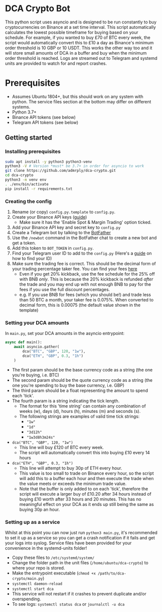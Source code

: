 # DCA Crypto Bot
This python script uses asyncio and is designed to be run constantly to buy cryptocurrencies on Binance at a set time interval.
This script automatically calculates the lowest possible timeframe for buying based on your schedule. For example, if you wanted to buy £70 of BTC every week, the script would automatically convert this to £10 a day as Binance's minimum order threshold is 10 GBP or 10 USDT. This works the other way too and it will store small amounts of DCA in a buffer and buy when the minimum order threshold is reached.
Logs are streamed out to Telegram and systemd units are provided to watch for and report crashes.

# Prerequisites
- Assumes Ubuntu 1804+, but this should work on any system with python. The service files section at the bottom may differ on different systems.
- Python 3.7+
- Binance API tokens (see below)
- Telegram API tokens (see below)

## Getting started
### Installing prerequisites
```bash
sudo apt install -y python3 python3-venv
python3 -V # Version *must* be 3.7+ in order for asyncio to work
git clone https://github.com/admrply/dca-crypto.git
cd dca-crypto
python3 -m venv env
. ./env/bin/activate
pip install -r requirements.txt
```

### Creating the config
1. Rename (or copy) `config.py.template` to `config.py`.
2. Create your Binance API keys ([guide](https://www.binance.com/en/support/faq/360002502072))
    - Make sure it has the 'Enable Spot & Margin Trading' option ticked.
3. Add your Binance API key and secret key to `config.py`
4. Create a Telegram bot by talking to the [BotFather](https://t.me/botfather)
5. Use the `/newbot` command in the BotFather chat to create a new bot and get a token.
6. Add this token to `BOT_TOKEN` in `config.py`.
7. Find your Telegram user ID to add to the `config.py` (Here's a [guide](https://medium.com/@tabul8tor/how-to-find-your-telegram-user-id-6878d54acafa) on how to find your ID)
8. Make sure the trading fee is correct. This should be the decimal form of your trading percentage taker fee. You can find your fees [here](https://www.binance.com/en/fee/schedule)
    - Even if you get 20% kickback, use the fee schedule for the 25% off with BNB *only*. This is because the 20% kickback is refunded *after* the trade and you may end up with not enough BNB to pay for the fees if you use the full discount percentages.
    - e.g. If you use BNB for fees (which you should be!) and trade less than 50 BTC a month, your taker fee is 0.075%. When converted to decimal form, this is 0.00075 (the default value shown in the template)
    
### Setting your DCA amounts
In `main.py`, set your DCA amounts in the asyncio entrypoint:
```python
async def main():
    await asyncio.gather(
        dca("BTC", "GBP", 120, "1w"),
        dca("ETH", "GBP", 0.3, "1h")
    )
```
- The first param should be the base currency code as a string (the one you're buying, i.e. BTC)
- The second param should be the quote currency code as a string (the one you're spending to buy the base currency, i.e. GBP)
- The third param should be a float representing the amount to spend each 'tick'.
- The fourth param is a string indicating the tick length.
    - The format for this 'time string' can contain any combination of weeks (w), days (d), hours (h), minutes (m) and seconds (s).
    - The following strings are examples of valid time tick strings:
        - `"1w"`
        - `"1d"`
        - `"3d12h"`
        - `"1w3d8h3m24s"`
- `dca("BTC", "GBP", 120, "1w")`
    - This line will buy £120 of BTC every week.
    - The script will automatically convert this into buying £10 every 14 hours
- `dca("ETH", "GBP", 0.3, "1h")`
    - This line will attempt to buy 30p of ETH every hour.
    - This value is too small to trade on Binance every hour, so the script will add this to a buffer each hour and then execute the trade when the value meets or exceeds the minimum trade value.
    - Note that the buffer is only added to on each 'tick', therefore the script will execute a larger buy of £10.20 after 34 hours instead of buying £10 worth after 33 hours and 20 minutes. This has no meaningful effect on your DCA as it ends up still being the same as buying 30p an hour.


### Setting up as a service
Whilst at this point you can now just run `python3 main.py`, it's recommended to set it up as a service so you can get a crash notification if it fails and get your logs into syslog.
Service files have been provided for your convenience in the systemd-units folder!
- Copy these files to `/etc/systemd/system/`
- Change the folder path in the unit files (`/home/ubuntu/dca-crypto`) to where your repo is stored.
- Make the entrypoint executable (`chmod +x /path/to/dca-crypto/main.py`)
- `systemctl daemon-reload`
- `systemctl start dca`
- This service will not restart if it crashes to prevent duplicate and/or overspending.
- To see logs: `systemctl status dca` or `journalctl -u dca`